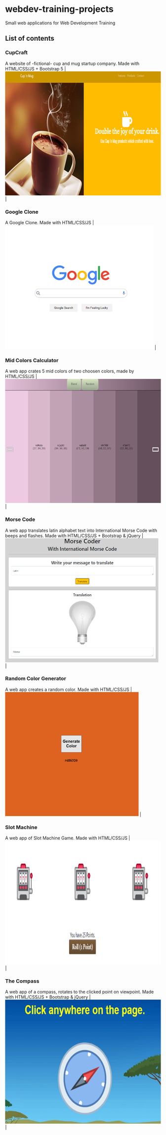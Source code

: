 # webdev-training-projects
Small web applications for Web Development Training

## List of contents

### CupCraft
A website of -fictional- cup and mug startup company. Made with HTML/CSS/JS + Bootstrap 5
|<img height="400" src="readme-images\cupCraft.png"> |

### Google Clone
A Google Clone. Made with HTML/CSS/JS
|<img height="400" src="readme-images\googleClone.png"> |

### Mid Colors Calculator
A web app crates 5 mid colors of two choosen colors, made by HTML/CSS/JS
|<img height="400" src="readme-images\colorBlender.png"> |

### Morse Code
A web app translates latin alphabet text into International Morse Code with beeps and flashes. Made with HTML/CSS/JS + Bootstrap & jQuery
|<img height="400" src="readme-images\morseCode.png"> |

### Random Color Generator
A web app creates a random color. Made with HTML/CSS/JS
|<img height="400" src="readme-images\randomColor.png"> |

### Slot Machine
A web app of Slot Machine Game. Made with HTML/CSS/JS
|<img height="400" src="readme-images\slotMachine.png"> |

### The Compass
A web app of a compass, rotates to the clicked point on viewpoint. Made with HTML/CSS/JS + Bootstrap & jQuery
|<img height="400" src="readme-images\compass.png"> |